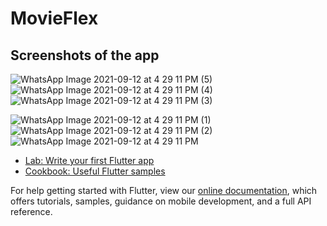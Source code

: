 # MovieFlex



## Screenshots of the app

![WhatsApp Image 2021-09-12 at 4 29 11 PM (5)](https://user-images.githubusercontent.com/81528687/132985033-fba7d525-9b8a-4ee5-9584-6e31deaac6b1.jpeg) ![WhatsApp Image 2021-09-12 at 4 29 11 PM (4)](https://user-images.githubusercontent.com/81528687/132985040-a7c78be5-c36c-4cdb-b70c-aebfded76810.jpeg) ![WhatsApp Image 2021-09-12 at 4 29 11 PM (3)](https://user-images.githubusercontent.com/81528687/132985043-ef2cb5a4-b717-4caa-a830-5b015c6824e0.jpeg)

![WhatsApp Image 2021-09-12 at 4 29 11 PM (1)](https://user-images.githubusercontent.com/81528687/132985054-d55f829d-a05b-4a8c-b049-6838eb0358ad.jpeg) ![WhatsApp Image 2021-09-12 at 4 29 11 PM (2)](https://user-images.githubusercontent.com/81528687/132985057-ce2dc0c0-eafa-4b30-8d74-01ff55a1e2e5.jpeg) ![WhatsApp Image 2021-09-12 at 4 29 11 PM](https://user-images.githubusercontent.com/81528687/132985058-13b31dcb-8b69-46aa-a565-0e94708476a8.jpeg)

- [Lab: Write your first Flutter app](https://flutter.dev/docs/get-started/codelab)
- [Cookbook: Useful Flutter samples](https://flutter.dev/docs/cookbook)

For help getting started with Flutter, view our
[online documentation](https://flutter.dev/docs), which offers tutorials,
samples, guidance on mobile development, and a full API reference.
